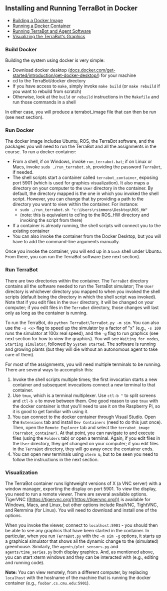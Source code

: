 ## Installing and Running TerraBot in Docker ##
- [Building a Docker Image](#Build_Docker)
- [Running a Docker Container](#Run_Docker)
- [Running TerraBot and Agent Software](#Run_TerraBot)
- [Visualizing the TerraBot's Graphics](#Visualization)

### Build Docker ###
Building the system using docker is very simple:
* Download docker desktop ([docs.docker.com/get-started/introduction/get-docker-desktop/](https://docs.docker.com/get-started/introduction/get-docker-desktop/)) for your machine
* cd to the TerraBot/docker directory
* If you have access to `make`, simply invoke `make build` (or `make rebuild` if you want to rebuild from scratch)
* Otherwise, look at the `build` or `rebuild` instructions in the `Makefile` and run those commands in a shell

In either case, you will produce a terrabot_image file that can then be run (see next section).

### Run Docker ###
The docker image includes Ubuntu, ROS, the TerraBot software, and the packages you will need to run the TerraBot and all the assignments in the course.  To run a docker container:
* From a shell, if on Windows, invoke `run_terrabot.bat`; if on Linux or Macs, invoke `sudo ./run_terrabot.sh`, providing the password `TerraBot`, if needed.
* The shell scripts start a container called `terrabot_container`, exposing port 5901 (which is used for graphics visualization).  It also maps a directory on your computer to the `User` directory in the container.  By default, the directory mapped is the one in which you invoked the shell script.  However, you can change that by providing a path to the directory you want to view within the container.  For instance:
  * `sudo ./run_terrabot.sh "c:\Users\rsimmons\Desktop\ROS_HW"`
  * (note: this is equivalent to cd'ing to the ROS_HW directory and invoking the script from there)
* If a container is already running, the shell scripts will connect you to the existing container
* You can also invoke the container from the Docker Desktop, but you will have to add the command-line arguments manually.

Once you invoke the container, you will end up in a `bash` shell under Ubuntu.  From there, you can run the TerraBot software (see next section).

### Run TerraBot ###
There are two directories within the container.  The `TerraBot` directory contains all the software needed to run the TerraBot simulator; The `User` directory is whichever directory you mapped to when you invoked the shell scripts (default being the directory in which the shell script was invoked).  Note that if you edit files in the `User` directory, it will be changed on your computer; if you edit files in the `TerraBot` directory, those changes will last only as long as the container is running.

To run the TerraBot, do `python TerraBot\TerraBot.py -m sim`.  You can also use the `-s <x>` flag to speed up the simulator by a factor of "x" (e.g., `-s 100` runs the simulator at 100x real speed), and the `-g` flag to run graphics (see next section for how to view the graphics).  You will see `Waiting for nodes`, `Starting simulator`, followed by `System started`.  The software is running and growing plants (but they will die without an autonomous agent to take care of them).

For most of the assignments, you will need multiple terminals to be running.  There are several ways to accomplish this:
1. Invoke the shell scripts multiple times; the first invocation starts a new container and subsequent invocations connect a new terminal to that container.
2. Use `tmux`, which is a terminal multiplexer.  Use `ctl-b "` to split screens and `ctl-b o` to move between them.  One good reason to use `tmux` with the docker container is that you'll need to use it on the Raspberry Pi, so it is good to get familiar with using it.
3. You can connect to the docker container through Visual Studio.  Open the `Extensions` tab and install `Dev Containers` (need to do this just once).  Then, open the `Remote Explorer` tab and select the `terrabot_image (terrabot_container)`. At that point, you can navigate to and execute files (using the `Folders` tab) or open a terminal.  Again, if you edit files in the `User` directory, they get changed on your computer; if you edit files in the `TerraBot` directory, they will go away once the container ends.
4. You can open new terminals using `xterm &`, but to be seen you need to follow the instructions in the next section.

### Visualization ###
The TerraBot container runs lightweight versions of X (a VNC server) with a window manager, exporting the display on port 5901. To view the display, you need to run a remote viewer.  There are several available options. TigerVNC ([https://tigervnc.org/](https://tigervnc.org/)) is available for Windows, Macs, and Linux, but other options include RealVNC, TightVNC, and Remmina (for Linux).  You will need to download and install one of the options.

When you invoke the viewer, connect to `localhost:5901` - you should then be able to see any graphics that have been started in the container.  In particular, when you run `TerraBot.py` with the `-m sim -g` options, it starts up a graphical simulator that shows all the dynamic change to the (simulated) greenhouse.  Similarly, the `agents/plot_sensors.py` and `agents/time_series.py` both display graphics.  And, as mentioned above, you can start xterm windows and they can be interacted with (e.g., editing and running code).

**Note:** You can view remotely, from a different computer, by replacing `localhost` with the hostname of the machine that is running the docker container (e.g., `foobar.cs.cmu.edu:5901`).



